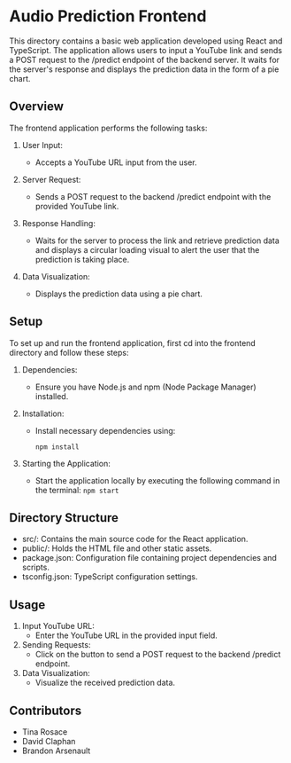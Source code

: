 # Audio Prediction Frontend

This directory contains a basic web application developed using React and TypeScript. The application allows users to input a YouTube link and sends a POST request to the /predict endpoint of the backend server. It waits for the server's response and displays the prediction data in the form of a pie chart.

## Overview

The frontend application performs the following tasks:

1. User Input:

   - Accepts a YouTube URL input from the user.

2. Server Request:

   - Sends a POST request to the backend /predict endpoint with the provided YouTube link.

3. Response Handling:
   - Waits for the server to process the link and retrieve prediction data and displays a circular loading visual to alert the user that the prediction is taking place.
4. Data Visualization:
   - Displays the prediction data using a pie chart.

## Setup

To set up and run the frontend application, first cd into the frontend directory and follow these steps:

1. Dependencies:
   - Ensure you have Node.js and npm (Node Package Manager) installed.
2. Installation:

   - Install necessary dependencies using:

     `npm install`

3. Starting the Application:
   - Start the application locally by executing the following command in the terminal:
     `npm start`

## Directory Structure

- src/: Contains the main source code for the React application.
- public/: Holds the HTML file and other static assets.
- package.json: Configuration file containing project dependencies and scripts.
- tsconfig.json: TypeScript configuration settings.

## Usage

1. Input YouTube URL:
   - Enter the YouTube URL in the provided input field.
2. Sending Requests:
   - Click on the button to send a POST request to the backend /predict endpoint.
3. Data Visualization:
   - Visualize the received prediction data.

## Contributors

- Tina Rosace
- David Claphan
- Brandon Arsenault
